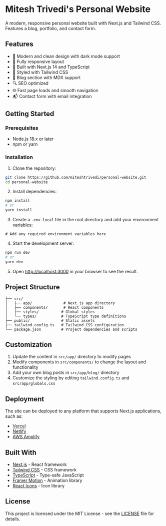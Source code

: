 # Mitesh Trivedi's Personal Website

A modern, responsive personal website built with Next.js and Tailwind CSS. Features a blog, portfolio, and contact form.

## Features

- 🎨 Modern and clean design with dark mode support
- 📱 Fully responsive layout
- 🚀 Built with Next.js 14 and TypeScript
- 💅 Styled with Tailwind CSS
- 📝 Blog section with MDX support
- 🔍 SEO optimized
- 🌐 Fast page loads and smooth navigation
- 📬 Contact form with email integration

## Getting Started

### Prerequisites

- Node.js 18.x or later
- npm or yarn

### Installation

1. Clone the repository:
```bash
git clone https://github.com/miteshtrivedi/personal-website.git
cd personal-website
```

2. Install dependencies:
```bash
npm install
# or
yarn install
```

3. Create a `.env.local` file in the root directory and add your environment variables:
```env
# Add any required environment variables here
```

4. Start the development server:
```bash
npm run dev
# or
yarn dev
```

5. Open [http://localhost:3000](http://localhost:3000) in your browser to see the result.

## Project Structure

```
├── src/
│   ├── app/              # Next.js app directory
│   ├── components/       # React components
│   ├── styles/          # Global styles
│   └── types/           # TypeScript type definitions
├── public/              # Static assets
├── tailwind.config.ts   # Tailwind CSS configuration
└── package.json         # Project dependencies and scripts
```

## Customization

1. Update the content in `src/app/` directory to modify pages
2. Modify components in `src/components/` to change the layout and functionality
3. Add your own blog posts in `src/app/blog/` directory
4. Customize the styling by editing `tailwind.config.ts` and `src/app/globals.css`

## Deployment

The site can be deployed to any platform that supports Next.js applications, such as:

- [Vercel](https://vercel.com)
- [Netlify](https://netlify.com)
- [AWS Amplify](https://aws.amazon.com/amplify/)

## Built With

- [Next.js](https://nextjs.org/) - React framework
- [Tailwind CSS](https://tailwindcss.com/) - CSS framework
- [TypeScript](https://www.typescriptlang.org/) - Type-safe JavaScript
- [Framer Motion](https://www.framer.com/motion/) - Animation library
- [React Icons](https://react-icons.github.io/react-icons/) - Icon library

## License

This project is licensed under the MIT License - see the [LICENSE](LICENSE) file for details. 